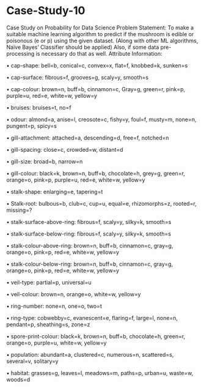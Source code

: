 # Case-Study-10

Case Study on Probability for Data Science
Problem Statement:
To make a suitable machine learning algorithm to predict if the mushroom is
edible or poisonous (e or p) using the given dataset.
(Along with other ML algorithms, Naïve Bayes’ Classifier should be applied)
Also, if some data pre-processing is necessary do that as well.
Attribute Information:

• cap-shape: bell=b, conical=c, convex=x, flat=f, knobbed=k, sunken=s

• cap-surface: fibrous=f, grooves=g, scaly=y, smooth=s

• cap-colour: brown=n, buff=b, cinnamon=c, Gray=g, green=r, pink=p, purple=u,
red=e, white=w, yellow=y

• bruises: bruises=t, no=f

• odour: almond=a, anise=l, creosote=c, fishy=y, foul=f, musty=m, none=n,
pungent=p, spicy=s

• gill-attachment: attached=a, descending=d, free=f, notched=n

• gill-spacing: close=c, crowded=w, distant=d

• gill-size: broad=b, narrow=n

• gill-colour: black=k, brown=n, buff=b, chocolate=h, grey=g, green=r, orange=o,
pink=p, purple=u, red=e, white=w, yellow=y

• stalk-shape: enlarging=e, tapering=t

• Stalk-root: bulbous=b, club=c, cup=u, equal=e, rhizomorphs=z, rooted=r,
missing=?

• stalk-surface-above-ring: fibrous=f, scaly=y, silky=k, smooth=s

• stalk-surface-below-ring: fibrous=f, scaly=y, silky=k, smooth=s

• stalk-colour-above-ring: brown=n, buff=b, cinnamon=c, gray=g, orange=o,
pink=p, red=e, white=w, yellow=y

• stalk-colour-below-ring: brown=n, buff=b, cinnamon=c, gray=g, orange=o,
pink=p, red=e, white=w, yellow=y

• veil-type: partial=p, universal=u

• veil-colour: brown=n, orange=o, white=w, yellow=y

• ring-number: none=n, one=o, two=t

• ring-type: cobwebby=c, evanescent=e, flaring=f, large=l, none=n, pendant=p,
sheathing=s, zone=z

• spore-print-colour: black=k, brown=n, buff=b, chocolate=h, green=r, orange=o,
purple=u, white=w, yellow=y

• population: abundant=a, clustered=c, numerous=n, scattered=s, several=v,
solitary=y

• habitat: grasses=g, leaves=l, meadows=m, paths=p, urban=u, waste=w,
woods=d
